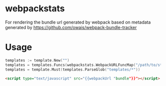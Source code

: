 # webpackstats
  For rendering the bundle url generated by webpack based on metadata generated by https://github.com/owais/webpack-bundle-tracker

# Usage

  ```go
  templates := template.New("")
  templates = templates.Funcs(webpackstats.WebpackURLFuncMap("/path/to/stats.json"))
  templates = template.Must(templates.ParseGlob("templates/*"))
  ```

  ```html
  <script type="text/javascript" src="{{webpackUrl "bundle"}}"></script>
  ```
